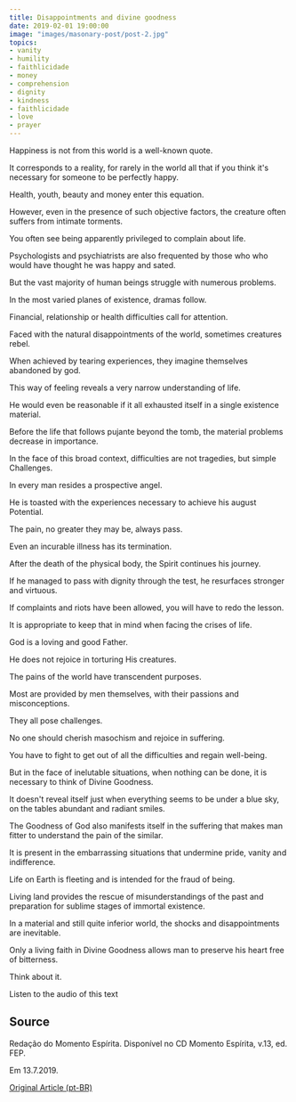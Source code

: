 ```yaml
---
title: Disappointments and divine goodness
date: 2019-02-01 19:00:00
image: "images/masonary-post/post-2.jpg"
topics: 
- vanity
- humility
- faithlicidade
- money
- comprehension
- dignity
- kindness
- faithlicidade
- love
- prayer
---
```


Happiness is not from this world is a well-known quote.

It corresponds to a reality, for rarely in the world all that
if you think it's necessary for someone to be perfectly happy.

Health, youth, beauty and money enter this equation.

However, even in the presence of such objective factors, the creature often
suffers from intimate torments.

You often see being apparently privileged to complain about life.

Psychologists and psychiatrists are also frequented by those who
who would have thought he was happy and sated.

But the vast majority of human beings struggle with numerous problems.

In the most varied planes of existence, dramas follow.

Financial, relationship or health difficulties call for attention.

Faced with the natural disappointments of the world, sometimes creatures rebel.

When achieved by tearing experiences, they imagine themselves abandoned by
god.

This way of feeling reveals a very narrow understanding of life.

He would even be reasonable if it all exhausted itself in a single existence
material.

Before the life that follows pujante beyond the tomb, the material problems
decrease in importance.

In the face of this broad context, difficulties are not tragedies, but simple
Challenges.

In every man resides a prospective angel.

He is toasted with the experiences necessary to achieve his august
Potential.

The pain, no greater they may be, always pass.

Even an incurable illness has its termination.

After the death of the physical body, the Spirit continues his journey.

If he managed to pass with dignity through the test, he resurfaces stronger and virtuous.

If complaints and riots have been allowed, you will have to redo the lesson.

It is appropriate to keep that in mind when facing the crises of life.

God is a loving and good Father.

He does not rejoice in torturing His creatures.

The pains of the world have transcendent purposes.

Most are provided by men themselves, with their passions and misconceptions.

They all pose challenges.

No one should cherish masochism and rejoice in suffering.

You have to fight to get out of all the difficulties and regain well-being.

But in the face of inelutable situations, when nothing can be done, it is necessary to
think of Divine Goodness.

It doesn't reveal itself just when everything seems to be under a blue sky, on the tables
abundant and radiant smiles.

The Goodness of God also manifests itself in the suffering that makes man fitter
to understand the pain of the similar.

It is present in the embarrassing situations that undermine pride, vanity
and indifference.

Life on Earth is fleeting and is intended for the fraud of being.

Living land provides the rescue of misunderstandings of the past and preparation for
sublime stages of immortal existence.

In a material and still quite inferior world, the shocks and disappointments
are inevitable.

Only a living faith in Divine Goodness allows man to preserve his heart
free of bitterness.

Think about it.

Listen to the audio of this text

## Source
Redação do Momento Espírita.
Disponível no CD Momento Espírita, v.13, ed. FEP.

Em 13.7.2019. 


[Original Article (pt-BR)](http://momento.com.br/pt/ler_texto.php?id=5793)

